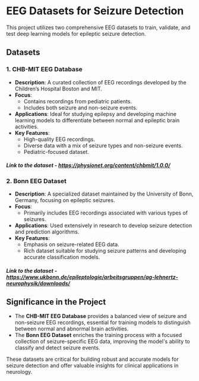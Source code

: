 # EEG Datasets for Seizure Detection

This project utilizes two comprehensive EEG datasets to train, validate, and test deep learning models for epileptic seizure detection.

## Datasets

### 1. CHB-MIT EEG Database
- **Description**: A curated collection of EEG recordings developed by the Children’s Hospital Boston and MIT.
- **Focus**: 
  - Contains recordings from pediatric patients.
  - Includes both seizure and non-seizure events.
- **Applications**: Ideal for studying epilepsy and developing machine learning models to differentiate between normal and epileptic brain activities.
- **Key Features**:
  - High-quality EEG recordings.
  - Diverse data with a mix of seizure types and non-seizure events.
  - Pediatric-focused dataset.

##### Link to the dataset - https://physionet.org/content/chbmit/1.0.0/

### 2. Bonn EEG Dataset
- **Description**: A specialized dataset maintained by the University of Bonn, Germany, focusing on epileptic seizures.
- **Focus**: 
  - Primarily includes EEG recordings associated with various types of seizures.
- **Applications**: Used extensively in research to develop seizure detection and prediction algorithms.
- **Key Features**:
  - Emphasis on seizure-related EEG data.
  - Rich dataset suitable for studying seizure patterns and developing accurate classification models.

##### Link to the dataset - https://www.ukbonn.de/epileptologie/arbeitsgruppen/ag-lehnertz-neurophysik/downloads/

## Significance in the Project
- The **CHB-MIT EEG Database** provides a balanced view of seizure and non-seizure EEG recordings, essential for training models to distinguish between normal and abnormal brain activities.
- The **Bonn EEG Dataset** enriches the training process with a focused collection of seizure-specific EEG data, improving the model's ability to classify and detect seizure events.

These datasets are critical for building robust and accurate models for seizure detection and offer valuable insights for clinical applications in neurology.
